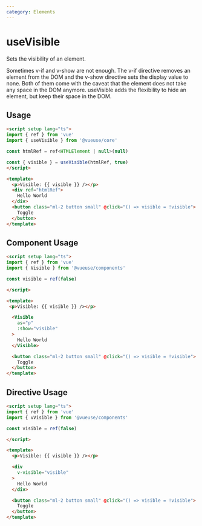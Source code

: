 ```yaml
---
category: Elements
---
```


# useVisible

Sets the visibility of an element.

Sometimes v-if and v-show are not enough. The v-if directive removes an element from the DOM and the v-show directive sets the display value to none. Both of them come with the caveat that the element does not take any space in the DOM anymore.
useVisible adds the flexibility to hide an element, but keep their space in the DOM.


## Usage

```html
<script setup lang="ts">
import { ref } from 'vue'
import { useVisible } from '@vueuse/core'

const htmlRef = ref<HTMLElement | null>(null)

const { visible } = useVisible(htmlRef, true)
</script>

<template>
  <p>Visible: {{ visible }} /></p>
  <div ref="htmlRef">
    Hello World
  </div>
  <button class="ml-2 button small" @click="() => visible = !visible">
    Toggle
  </button>
</template>
```

## Component Usage

```html
<script setup lang="ts">
import { ref } from 'vue'
import { Visible } from '@vueuse/components'

const visible = ref(false)

</script>

<template>
 <p>Visible: {{ visible }} /></p>

  <Visible
    as="p"
    :show="visible"
  >
    Hello World
  </Visible>

  <button class="ml-2 button small" @click="() => visible = !visible">
    Toggle
  </button>
</template>
```

## Directive Usage

```html
<script setup lang="ts">
import { ref } from 'vue'
import { vVisible } from '@vueuse/components'

const visible = ref(false)

</script>

<template>
  <p>Visible: {{ visible }} /></p>

  <div
    v-visible="visible"
  >
    Hello World
  </div>

  <button class="ml-2 button small" @click="() => visible = !visible">
    Toggle
  </button>
</template>
```
